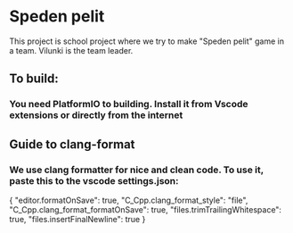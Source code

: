 # Speden pelit

This project is school project where we try to make "Speden pelit" game in a team. Vilunki is the team leader.

## To build:

### You need PlatformIO to building. Install it from Vscode extensions or directly from the internet

## Guide to clang-format

### We use clang formatter for nice and clean code. To use it, paste this to the vscode settings.json:

{
"editor.formatOnSave": true,
"C_Cpp.clang_format_style": "file",
"C_Cpp.clang_format_formatOnSave": true,
"files.trimTrailingWhitespace": true,
"files.insertFinalNewline": true
}
